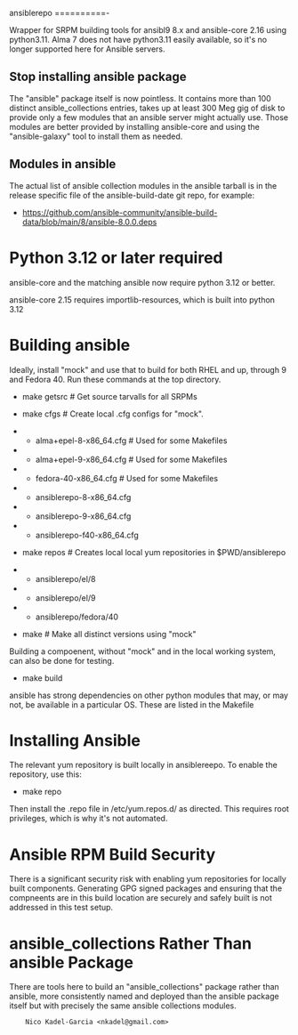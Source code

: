 ansiblerepo
==========-

Wrapper for SRPM building tools for ansibl9 8.x and ansible-core 2.16
using python3.11. Alma 7 does not have python3.11 easily available,
so it's no longer supported here for Ansible servers.

Stop installing ansible package
-------------------------------

The "ansible" package itself is now pointless. It contains more than
100 distinct ansible_collections entries, takes up at least 300 Meg
gig of disk to provide only a few modules that an ansible server might
actually use. Those modules are better provided by installing
ansible-core and using the "ansible-galaxy" tool to install them as
needed.

Modules in ansible
------------------

The actual list of ansible collection modules in the ansible tarball
is in the release specific file of the ansible-build-date git repo,
for example:

* https://github.com/ansible-community/ansible-build-data/blob/main/8/ansible-8.0.0.deps

Python 3.12 or later required
=============================

ansible-core and the matching ansible now require python
3.12 or better.

ansible-core 2.15 requires importlib-resources, which is built into
python 3.12

Building ansible
===============

Ideally, install "mock" and use that to build for both RHEL and up,
through 9 and Fedora 40. Run these commands at the top directory.

* make getsrc # Get source tarvalls for all SRPMs

* make cfgs # Create local .cfg configs for "mock".
* * alma+epel-8-x86_64.cfg # Used for some Makefiles
* * alma+epel-9-x86_64.cfg # Used for some Makefiles
* * fedora-40-x86_64.cfg # Used for some Makefiles
* * ansiblerepo-8-x86_64.cfg
* * ansiblerepo-9-x86_64.cfg
* * ansiblerepo-f40-x86_64.cfg

* make repos # Creates local local yum repositories in $PWD/ansiblerepo
* * ansiblerepo/el/8
* * ansiblerepo/el/9
* * ansiblerepo/fedora/40

* make # Make all distinct versions using "mock"

Building a compoenent, without "mock" and in the local working system,
can also be done for testing.

* make build

ansible has strong dependencies on other python modules that may, or
may not, be available in a particular OS. These are listed in the
Makefile

Installing Ansible
=================

The relevant yum repository is built locally in ansiblereepo. To enable the repository, use this:

* make repo

Then install the .repo file in /etc/yum.repos.d/ as directed. This
requires root privileges, which is why it's not automated.

Ansible RPM Build Security
====================

There is a significant security risk with enabling yum repositories
for locally built components. Generating GPG signed packages and
ensuring that the compneents are in this build location are securely
and safely built is not addressed in this test setup.

ansible_collections Rather Than ansible Package
===============================================

There are tools here to build an "ansible_collections" package rather
than ansible, more consistently named and deployed than the ansible
package itself but with precisely the same ansible collections modules.

		Nico Kadel-Garcia <nkadel@gmail.com>
